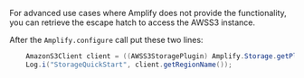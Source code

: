 For advanced use cases where Amplify does not provide the functionality, you can retrieve the escape hatch to access the AWSS3 instance.

After the `Amplify.configure` call put these two lines:

```java
    AmazonS3Client client = ((AWSS3StoragePlugin) Amplify.Storage.getPlugin("awsS3StoragePlugin")).getEscapeHatch();
    Log.i("StorageQuickStart", client.getRegionName());
```
